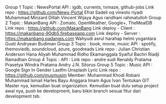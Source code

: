 Group 1
Topic : NewsPortal
API : igdb, currents, tvmaze, github-jobs
Link repo : https://github.com/News-Portal
Efrat Sadeli
oq vinesto riyadi
Muhammad Minzard Dillah
Vincent Wijaya
Agus randhani rahmatulloh
Group 2
Topic : MakanBang
API : Zomato, OpenWeather, Google+, TheMealDB
Link repo : https://github.com/MakanBang
Link deploy - Client : https://makanbang-90db5.firebaseapp.com
Link deploy - Server : https://makanbang.padangjs.com
Wahyudi
asrul harahap
helmi yogantara
Gusti Andryean Budiman
Group 3
Topic : book, movie, music
API : spotify, themoviedb, soundcloud, azure, goodreads
Link repo :
Julian Christian Anderson
Hana Aliyah
Muhammad Ridho Ekamanggala
Syaiful Bachri
Riadji Ramadhan
Group 4
Topic :
API :
Link repo :
andre sudi
Renaldy Pratama
Prasetya Windra Pratama
Andry J.N. Sitorus
Group 5
Topic : Music
API :
Google Sign In
Gender
Lastfm
Unsplash
Lyric
Link repo : https://github.com/musmusim
Member:
Muhammad Khodi Robani
Muhammad Ismail
Harles Bayu Anggara
Imam Agus
Ivan
Tentukan GIT Master nya, kemudian buat organization. Kemudian buat dulu setup project awal nya, push ke development, baru bikin branch sesuai fitur dari development tsb.
